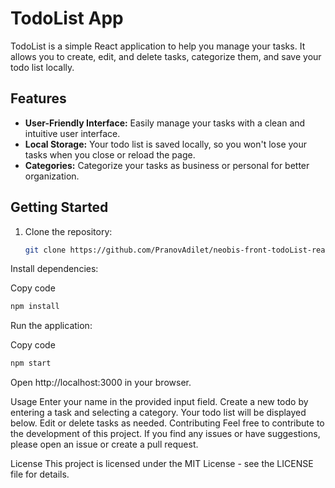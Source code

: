 # TodoList App

TodoList is a simple React application to help you manage your tasks. It allows you to create, edit, and delete tasks, categorize them, and save your todo list locally.

## Features

- **User-Friendly Interface:** Easily manage your tasks with a clean and intuitive user interface.
- **Local Storage:** Your todo list is saved locally, so you won't lose your tasks when you close or reload the page.
- **Categories:** Categorize your tasks as business or personal for better organization.

## Getting Started

1. Clone the repository:

   ```bash
   git clone https://github.com/PranovAdilet/neobis-front-todoList-react.git
   ```
Install dependencies:

Copy code
```bash
npm install
```
Run the application:

Copy code
```bash
npm start
```
Open http://localhost:3000 in your browser.

Usage
Enter your name in the provided input field.
Create a new todo by entering a task and selecting a category.
Your todo list will be displayed below.
Edit or delete tasks as needed.
Contributing
Feel free to contribute to the development of this project. If you find any issues or have suggestions, please open an issue or create a pull request.

License
This project is licensed under the MIT License - see the LICENSE file for details.
